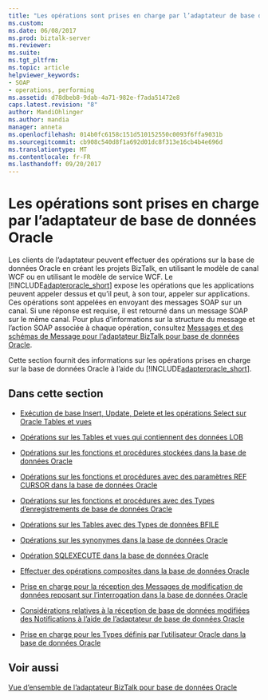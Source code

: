 ```yaml
---
title: "Les opérations sont prises en charge par l’adaptateur de base de données Oracle | Documents Microsoft"
ms.custom: 
ms.date: 06/08/2017
ms.prod: biztalk-server
ms.reviewer: 
ms.suite: 
ms.tgt_pltfrm: 
ms.topic: article
helpviewer_keywords:
- SOAP
- operations, performing
ms.assetid: d78dbeb8-9dab-4a71-982e-f7ada51472e8
caps.latest.revision: "8"
author: MandiOhlinger
ms.author: mandia
manager: anneta
ms.openlocfilehash: 014b0fc6158c151d510152550c0093f6ffa9031b
ms.sourcegitcommit: cb908c540d8f1a692d01dc8f313e16cb4b4e696d
ms.translationtype: MT
ms.contentlocale: fr-FR
ms.lasthandoff: 09/20/2017
---
```

# <a name="what-operations-are-supported-by-the-oracle-database-adapter"></a>Les opérations sont prises en charge par l’adaptateur de base de données Oracle
Les clients de l’adaptateur peuvent effectuer des opérations sur la base de données Oracle en créant les projets BizTalk, en utilisant le modèle de canal WCF ou en utilisant le modèle de service WCF. Le [!INCLUDE[adapteroracle_short](../../includes/adapteroracle-short-md.md)] expose les opérations que les applications peuvent appeler dessus et qu’il peut, à son tour, appeler sur applications. Ces opérations sont appelées en envoyant des messages SOAP sur un canal. Si une réponse est requise, il est retourné dans un message SOAP sur le même canal. Pour plus d’informations sur la structure du message et l’action SOAP associée à chaque opération, consultez [Messages et des schémas de Message pour l’adaptateur BizTalk pour base de données Oracle](../../adapters-and-accelerators/adapter-oracle-database/messages-and-message-schemas-for-biztalk-adapter-for-oracle-database.md).  
  
 Cette section fournit des informations sur les opérations prises en charge sur la base de données Oracle à l’aide du [!INCLUDE[adapteroracle_short](../../includes/adapteroracle-short-md.md)].  
  
## <a name="in-this-section"></a>Dans cette section  
  
-   [Exécution de base Insert, Update, Delete et les opérations Select sur Oracle Tables et vues](../../adapters-and-accelerators/adapter-oracle-database/insert-update-delete-and-select-operations-on-oracle-tables-and-views.md)  
  
-   [Opérations sur les Tables et vues qui contiennent des données LOB](../../adapters-and-accelerators/adapter-oracle-database/operations-on-tables-and-views-that-contain-lob-data-in-oracle-database.md)  
  
-   [Opérations sur les fonctions et procédures stockées dans la base de données Oracle](../../adapters-and-accelerators/adapter-oracle-database/operations-on-functions-and-stored-procedures-in-oracle-database.md)  
  
-   [Opérations sur les fonctions et procédures avec des paramètres REF CURSOR dans la base de données Oracle](../../adapters-and-accelerators/adapter-oracle-database/ref-cursor-parameters-in-oracle-database-adapter.md)  
  
-   [Opérations sur les fonctions et procédures avec des Types d’enregistrements de base de données Oracle](../../adapters-and-accelerators/adapter-oracle-database/operations-on-functions-and-procedures-with-record-types-in-oracle-database.md)  
  
-   [Opérations sur les Tables avec des Types de données BFILE](../../adapters-and-accelerators/adapter-oracle-ebs/operations-on-tables-that-contain-bfile-data-types.md)  
  
-   [Opérations sur les synonymes dans la base de données Oracle](../../adapters-and-accelerators/adapter-oracle-database/operations-on-synonyms-in-oracle-database.md)  
  
-   [Opération SQLEXECUTE dans la base de données Oracle](../../adapters-and-accelerators/adapter-oracle-database/sqlexecute-operation-in-oracle-database.md)  
  
-   [Effectuer des opérations composites dans la base de données Oracle](../../adapters-and-accelerators/adapter-oracle-database/run-composite-operations-in-oracle-database.md)  
  
-   [Prise en charge pour la réception des Messages de modification de données reposant sur l’interrogation dans la base de données Oracle](../../adapters-and-accelerators/adapter-oracle-database/support-for-receiving-polling-based-data-changed-messages-in-oracle-database.md)  
  
-   [Considérations relatives à la réception de base de données modifiées des Notifications à l’aide de l’adaptateur de base de données Oracle](../../adapters-and-accelerators/adapter-oracle-database/before-you-receive-database-change-notifications-using-the-oracle-db-adapter.md)  
  
-   [Prise en charge pour les Types définis par l’utilisateur Oracle dans la base de données Oracle](../../adapters-and-accelerators/adapter-oracle-database/support-for-oracle-user-defined-types-in-oracle-database.md)  
  
## <a name="see-also"></a>Voir aussi  
 [Vue d’ensemble de l’adaptateur BizTalk pour base de données Oracle](../../adapters-and-accelerators/adapter-oracle-database/overview-of-biztalk-adapter-for-oracle-database.md)